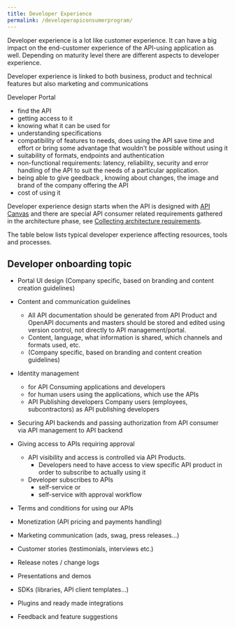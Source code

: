 ```yaml
---
title: Developer Experience
permalink: /developerapiconsumerprogram/
---
```


Developer experience is a lot like customer experience. It can have a big impact on the end-customer experience of the API-using application as well. Depending on maturity level there are different aspects to developer experience.

Developer experience is linked to both business, product and technical features but also marketing and communications

Developer Portal

*   find the API
*   getting access to it
*   knowing what it can be used for
*   understanding specifications
*   compatibility of features to needs, does using the API save time and effort or bring some advantage that wouldn't be possible without using it
*   suitability of formats, endpoints and authentication
*   non-functional requirements: latency, reliability, security and error handling of the API to suit the needs of a particular application.
*   being able to give geedback , knowing about changes, the image and brand of the company offering the API
*   cost of using it

Developer experience design starts when the API is designed with [API Canvas](../apicanvas) and there are special API consumer related requirements gathered in the architecture phase, see [Collecting architecture requirements](../minimumviableapiarchitecturemvaa/collectingarchitecturerequirements/).

The table below lists typical developer experience affecting resources, tools and processes.

## Developer onboarding topic

* Portal UI design (Company specific, based on branding and content creation guidelines)
* Content and communication guidelines
  * All API documentation should be generated from API Product and OpenAPI documents and masters should be stored and edited using version control, not directly to API management/portal.
  * Content, language, what information is shared, which channels and formats used, etc.
  * (Company specific, based on branding and content creation guidelines)

* Identity management
  * for API Consuming applications and developers
  * for human users using the applications, which use the APIs
  * API Publishing developers Company users (employees, subcontractors) as API publishing developers
* Securing API backends and passing authorization from API consumer via API management to API backend
* Giving access to APIs requiring approval
  * API visibility and access is controlled via API Products.
    * Developers need to have access to view specific API product in order to subscribe to actually using it
  * Developer subscribes to APIs
    * self-service or
    * self-service with approval workflow
* Terms and conditions for using our APIs
* Monetization (API pricing and payments handling)
* Marketing communication (ads, swag, press releases...)
* Customer stories (testimonials, interviews etc.)
* Release notes / change logs
* Presentations and demos
* SDKs (libraries, API client templates...)
* Plugins and ready made integrations
* Feedback and feature suggestions
